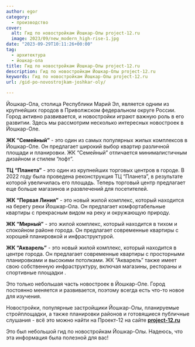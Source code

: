 ```yaml
---
author: egor
category:
  - производство
cover:
  alt: Гид по новостройкам Йошкар-Олы project-12.ru
  image: 2023/09/new_modern_high-rise-1.jpg
date: "2023-09-29T10:11:26+00:00"
tag:
  - архитектура
  - йошкар-ола
title: Гид по новостройкам Йошкар-Олы project-12.ru
description: Гид по новостройкам Йошкар-Олы project-12.ru
keywords: Гид по новостройкам Йошкар-Олы project-12.ru
url: /gid-po-novostrojkam-joshkar-oly/

---
```

Йошкар-Ола, столица Республики Марий Эл, является одним из крупнейших городов в Приволжском федеральном округе России. Город активно развивается, и новостройки играют важную роль в его развитии. Здесь мы рассмотрим несколько интересных новостроек в Йошкар-Оле.

**ЖК “Семейный”** \- это один из самых популярных жилых комплексов в Йошкар-Оле. Он предлагает широкий выбор квартир различной площади и планировки. ЖК “Семейный” отличается минималистичным дизайном и стилем “лофт”.

**ТЦ “Планета”** \- это один из крупнейших торговых центров в городе. В 2022 году была проведена реконструкция ТЦ “Планета”, в результате которой увеличилась его площадь. Теперь торговый центр предлагает еще больше магазинов и развлечений для посетителей.

**ЖК “Первая Линия”** \- это новый жилой комплекс, который находится на берегу реки Йошкар-Ола. Он предлагает комфортабельные квартиры с прекрасным видом на реку и окружающую природу.

**ЖК “Мирный”** \- это жилой комплекс, который находится в тихом и спокойном районе города. Он предлагает современные квартиры с хорошей планировкой и инфраструктурой.

**ЖК “Акварель”** \- это новый жилой комплекс, который находится в центре города. Он предлагает современные квартиры с просторными планировками и высокими потолками. ЖК “Акварель” также имеет свою собственную инфраструктуру, включая магазины, рестораны и спортивные площадки .

Это только небольшая часть новостроек в Йошкар-Оле. Город постоянно меняется и развивается, поэтому всегда есть что-то новое для изучения.

Новостройки, популярные застройщики Йошкар\-Олы, планируемые стройплощадки, а также планировки районов и готовящиеся публичные слушания \- всё это можно найти на Проект-12 на сайте [**project-12.ru**](http://project-12.ru/)

Это был небольшой гид по новостройкам Йошкар-Олы. Надеюсь, что эта информация была полезной для вас!

